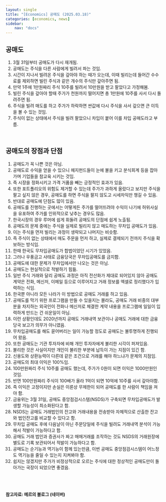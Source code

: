 ```yaml
---
layout: single
title: "[Economics] 공매도 (2025.03.18)"
categories: [economics, news]
sidebar:
    nav: "docs"
---
```


## 공매도
1. 3월 31일부터 공매도가 다시 재개됨.
1. 공매도는 주식을 다른 사람에게 빌려서 파는 것임.
1. 시간이 지나서 빌려온 주식을 갚아야 하는 때가 오는데, 이때 빌리는데 들어간 수수료를 제외하면 빌린 주식과 같은 개수의 주식만 갚아주면 됨.
1. 만약 1주에 1만원짜리 주식 10주를 빌려서 10만원을 받고 팔았다고 가정해봄.
1. 빌린 주식을 갚아야 할때 주가가 천원까지 떨어지면 총 1만원에 10주를 사서 다시 돌려주면 됨.
1. 주식을 빌려 매도를 하고 주가가 하락하면 싼값에 다시 주식을 사서 갚으면 큰 이득을 볼 수 있는 것임.
1. 주식이 없는 상태에서 주식을 빌려 팔았으니 차입이 붙어 이를 차입 공매도라고 부름.

<br/>

## 공매도의 장점과 단점
1. 공매도가 꼭 나쁜 것은 아님.
1. 공매도로 수익을 얻을 수 있으니 헤지펀드들이 눈에 불을 키고 분식회계 등을 잡아가며 기업들을 참교육 시키는 것임.
1. 즉 시장을 정화시키고 가격 거품을 빼는 긍정적인 효과가 있음.
1. 또한 포트폴리오의 위험도 제거할 수 있는데 주가가 과하게 올랐다고 보지만 주식을 팔고 싶지 않은 경우, 공매도를 하면 주식을 팔지 않도고 시세차익만 챙길 수 있음.
1. 반대로 공매도에 단점도 많이 있음.
1. 공매도를 진행하는 곳에서는 어떻게든 주가를 떨어뜨려야 수익이 나기에 허위사실을 유포하여 주가를 인위적으로 낮추는 경우도 많음.
1. 한국시장의 경우 루머에 쉽게 휘둘려 공매도의 단점에 쉽게 노출됨.
1. 공매도의 문제 중에는 주식을 실제로 빌리지 않고 매도하는 무차입 공매도가 있음.
1. 이는 주식을 먼저 빌리는 과정이 생략되고 나머지는 비슷함.
1. 즉 주식이 없는 상태에서 매도 주문을 먼저 하고, 실제로 결제되기 전까지 주식을 확보하는 방식임.
1. 한때 한국도 무차입공매도가 합법이었던 시기가 있었음.
1. 그러나 우풍금고 사태로 금융당국은 무차입공매도를 금지함.
1. 공매도에 대한 문제가 무차입에서만 나오는 것은 아님.
1. 공매도는 현실적으로 적발하기 힘듦.
1. 일반 주식 거래와 달리 공매도 과정은 아직 전산화가 제대로 되어있지 않아 공매도 계약은 전화, 메신저, 이메일 등으로 이루어지고 거래 정보를 엑셀로 정리했다가 입력하는 식임.
1. 한국뿐 아니라 모든 나라가 이 방법으로 공매도 거래를 하고 있음.
1. 공매도를 막기 위한 프로그램을 만들 수 있을지는 몰라도, 공매도 거래 비중의 대부분을 차지하는 외국인이 전화나 메신저로 체결한 계약 내용을 프로그램에 일일이 입력하게 만드는 건 쉬운일이 아님.
1. 이런 상황인데도 2020년까지 공매도 거래내역 보관이나 공매도 거래에 대한 금융당국 보고가 의무가 아니였음.
1. 무차입공매도를 해도 묻어버리는 일이 가능할 정도로 공매도는 불투명하게 진행되어 왔음.
1. 또한 공매도는 기관 투자자에 비해 개인 투자자에게 불리한 시각이 퍼져있음.
1. 불리한 것은 사실이지만 개인이 불리한 부분에 납득이 가는 지점이 있긴 함.
1. 신용도와 상환능력이 다른데 같은 조건으로 거래를 해야 하느냐가 문제의 지점임.
1. 공매도의 최대 이익은 100%임.
1. 100만원짜리 주식 10주를 공매도 했는데, 주가가 0원이 되면 이익은 1000만원인 것임.
1. 반면 100만원짜리 주식이 100배가 올라 1억이 되면 10억에 10주를 사서 갚아야함.
1. 즉 이익은 고정이지만 손실은 이론상 무제한이 되어 공매도를 한 사람이 책임을 져야 함.
1. 금융위는 3월 31일, 공매도 중앙점검시스템(NSDS)가 구축되면 무차입공매도가 발생할 가능성이 최소화된다고 함.
1. NSDS는 공매도 거래법인의 잔고와 거래내용을 전송받아 자체적으로 산출한 잔고와 법인잔고를 비교할 수 있다고 함.
1. 무차입 공매도 후에 다음날이 아닌 주문당일에 주식을 빌려도 거래내역 분석이 가능해서 적발이 가능하다고 함.
1. 공매도 거래 법인과 증권사가 짜고 매매거래를 조작하는 것도 NSDS의 거래원장에 별도로 기록 보관되어서 적발이 가능하다고 함.
1. 공매도는 순기능과 역기능이 함께 있는만큼, 이번 공매도 중앙점검시스템이 어느정도 역기능을 줄일 수 있는지 지켜봐야 함.
1. 쉽지는 않겠지만 주가가 비정상적으로 오르는 주식에 대한 정상적인 공매도만이 돌아가는 국장이 되었으면 좋겠음.



<br/>
<br/>

#### 참고자료: 메르의 블로그 (네이버) 